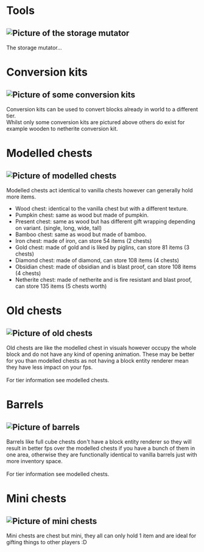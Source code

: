 # Tools
![Picture of the storage mutator](https://codeberg.org/Ellemes/expanded-storage/raw/branch/documentation/art/descriptions/png/Tools_512.png)
---
The storage mutator...
# Conversion kits
![Picture of some conversion kits](https://codeberg.org/Ellemes/expanded-storage/raw/branch/documentation/art/descriptions/png/Upgrades_512.png)
---
Conversion kits can be used to convert blocks already in world to a different tier.<br/>Whilst only some conversion kits are pictured above others do exist for example wooden to netherite conversion kit.
# Modelled chests
![Picture of modelled chests](https://codeberg.org/Ellemes/expanded-storage/raw/branch/documentation/art/descriptions/png/Modelled%20chests_512.png)
---
Modelled chests act identical to vanilla chests however can generally hold more items.
- Wood chest: identical to the vanilla chest but with a different texture.
- Pumpkin chest: same as wood but made of pumpkin.
- Present chest: same as wood but has different gift wrapping depending on variant. (single, long, wide, tall)
- Bamboo chest: same as wood but made of bamboo.
- Iron chest: made of iron, can store 54 items (2 chests)
- Gold chest: made of gold and is liked by piglins, can store 81 items (3 chests)
- Diamond chest: made of diamond, can store 108 items (4 chests)
- Obsidian chest: made of obsidian and is blast proof, can store 108 items (4 chests)
- Netherite chest: made of netherite and is fire resistant and blast proof, can store 135 items (5 chests worth)
# Old chests
![Picture of old chests](https://codeberg.org/Ellemes/expanded-storage/raw/branch/documentation/art/descriptions/png/Full%20cube%20chests_512.png)
---
Old chests are like the modelled chest in visuals however occupy the whole block and do not have any kind of opening animation. These may be better for you than modelled chests as not having a block entity renderer mean they have less impact on your fps.<br/><br/>For tier information see modelled chests.
# Barrels
![Picture of barrels](https://codeberg.org/Ellemes/expanded-storage/raw/branch/documentation/art/descriptions/png/Barrels_512.png)
---
Barrels like full cube chests don't have a block entity renderer so they will result in better fps over the modelled chests if you have a bunch of them in one area, otherwise they are functionally identical to vanilla barrels just with more inventory space.<br/><br/>For tier information see modelled chests.
# Mini chests
![Picture of mini chests](https://codeberg.org/Ellemes/expanded-storage/raw/branch/documentation/art/descriptions/png/Mini%20chests_512.png)
---
Mini chests are chest but mini, they all can only hold 1 item and are ideal for gifting things to other players :D